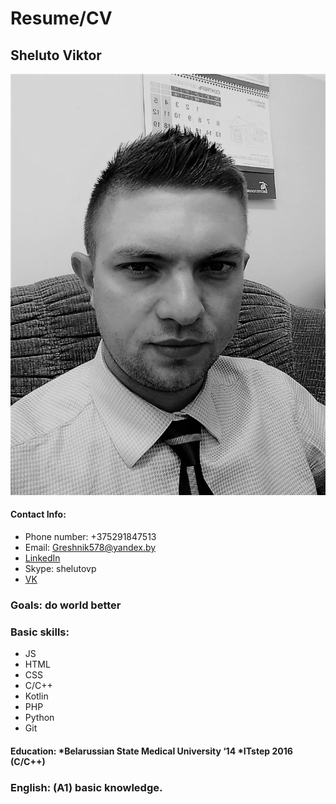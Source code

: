 # Resume/CV

## Sheluto Viktor

![photo](Photo.jpg "Photo")

#### Contact Info: 
* Phone number: +375291847513 
* Email: Greshnik578@yandex.by 
* [LinkedIn](https://www.linkedin.com/in/viktor-sheluto/) 
* Skype: shelutovp 
* [VK](https://vk.com/ulybchivyi_doktor)

### Goals: do world better

### Basic skills:
* JS
* HTML
* CSS
* C/C++
* Kotlin
* PHP
* Python
* Git

#### Education: *Belarussian State Medical University ‘14 *ITstep 2016 (C/C++)

### English: (A1) basic knowledge.
